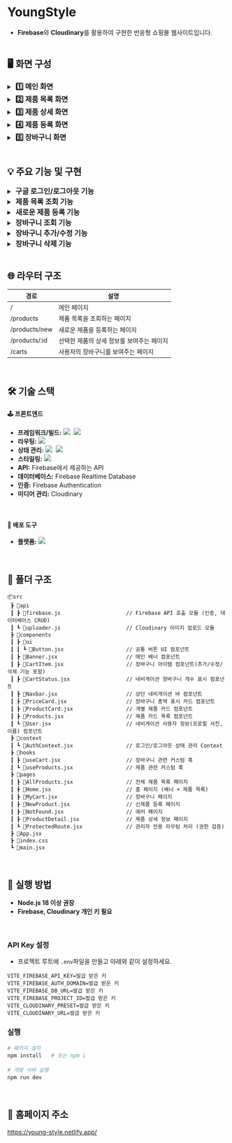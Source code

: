 # YoungStyle
- **Firebase**와 **Cloudinary**를 활용하여 구현한 반응형 쇼핑몰 웹사이트입니다.
<br/><br/>

## 🖥 화면 구성
<details>
 <summary><h3 style="display:inline; margin-left:4px">1️⃣ 메인 화면</h3></summary>
 <h4>로그인</h4>
 <img src=".github/assets/main-login.png" />
 <h4>로그아웃</h4>
 <img src=".github/assets/main-logout.png" />
</details>

<details>
 <summary><h3 style="display:inline; margin-left:4px">2️⃣ 제품 목록 화면</h3></summary>
 <img src=".github/assets/product.png" />
</details>

<details>
 <summary><h3 style="display:inline; margin-left:4px">3️⃣ 제품 상세 화면</h3></summary>
 <img src=".github/assets/product-detail.png" />
</details>

<details>
 <summary><h3 style="display:inline; margin-left:4px">4️⃣ 제품 등록 화면</h3></summary>
 <img src=".github/assets/new-product.png" />
</details>

<details>
 <summary><h3 style="display:inline; margin-left:4px">5️⃣ 장바구니 화면</h3></summary>
 <img src=".github/assets/my-cart.png" />
</details>
<br/>

## 💡 주요 기능 및 구현
<details>
 <summary><h3 style="display:inline; margin-left:4px">구글 로그인/로그아웃 기능</h3></summary>
 
- **Firebase Authentication**의 GoogleAuthProvider를 사용하여 팝업 기반 구글 로그인 및 로그아웃 기능 구현
- `prompt: 'select_account'` 옵션으로 계정 선택 화면 제공
</details>

<details>
 <summary><h3 style="display:inline; margin-left:4px">제품 목록 조회 기능</h3></summary>
 
- **Firebase Realtime Database**에서 `products` 데이터 조회
- 존재하는 경우 배열 형태로 변환 후 반환
</details>

<details>
 <summary><h3 style="display:inline; margin-left:4px">새로운 제품 등록 기능</h3></summary>
 
- 고유 ID(`uuid`)를 생성하여 제품 식별
- 이미지 파일은 Cloudinary에 업로드 후 URL 저장
- 가격 데이터는 숫자형으로 변환, 옵션은 배열로 변환하여 저장
</details>

<details>
 <summary><h3 style="display:inline; margin-left:4px">장바구니 조회 기능</h3></summary>
 
- 사용자별 장바구니 데이터를 **Firebase Realtime Database**에서 `carts` 데이터 조회
- 빈 경우 빈 배열을 반환하여 예외 처리
</details>

<details>
 <summary><h3 style="display:inline; margin-left:4px">장바구니 추가/수정 기능</h3></summary>
 
- 사용자 장바구니에 새로운 제품 추가 또는 기존 제품 정보 업데이트
- 데이터 저장 경로: `carts/{userId}/{productId}`
</details>

<details>
 <summary><h3 style="display:inline; margin-left:4px">장바구니 삭제 기능</h3></summary>
 
- 사용자 장바구니에서 특정 제품 데이터 삭제
- 데이터 삭제 경로: `carts/{userId}/{productId}`
</details>
<br/>

## 🌐 라우터 구조
<table>
    <thead>
      <tr>
        <th>경로</th>
        <th>설명</th>
      </tr>
    </thead>
    <tbody>
     <tr>
        <td>/</td>
        <td>메인 페이지</td>
      </tr>
      <tr>
        <td>/products</td>
        <td>제품 목록을 조회하는 페이지</td>
      </tr>
      <tr>
        <td>/products/new</td>
        <td>새로운 제품을 등록하는 페이지</td>
      </tr>
     <tr>
        <td>/products/:id</td>
        <td>선택한 제품의 상세 정보를 보여주는 페이지</td>
      </tr>
     <tr>
        <td>/carts</td>
        <td>사용자의 장바구니를 보여주는 페이지</td>
      </tr>
    </tbody>
  </table>
  <br/>

## 🛠 기술 스택
#### 🕹 프론트엔드
- **프레임워크/빌드:**
  <img src="https://img.shields.io/badge/React-%2320232a.svg?style=flat-square&logo=react&logoColor=%2361DAFB" />&nbsp;
  <img src="https://img.shields.io/badge/Vite-%23646CFF.svg?style=flat-square&logo=vite&logoColor=white" />
- **라우팅:** <img src="https://img.shields.io/badge/React_Router-CA4245?style=flat-square&logo=react-router&logoColor=white" />
- **상태 관리:**
  <img src="https://img.shields.io/badge/Context_API-000000?style=flat-square&logoColor=white" />&nbsp;
  <img src="https://img.shields.io/badge/-React%20Query-FF4154?style=flat-square&logo=react%20query&logoColor=white" />
- **스타일링:** <img src="https://img.shields.io/badge/Tailwind_CSS-%2338B2AC.svg?style=flat-square&logo=tailwind-css&logoColor=white" />
- **API:** Firebase에서 제공하는 API
- **데이터베이스:** Firebase Realtime Database
- **인증:** Firebase Authentication
- **미디어 관리:** Cloudinary
<br/>

#### 🚀 배포 도구
- **플랫폼:**
  <img src="https://img.shields.io/badge/Netlify-%23000000.svg?style=flat-square&logo=netlify&logoColor=#00C7B7">
<br/>

## 🧩 폴더 구조
```
📦src
 ┣ 📂api
 ┃ ┣ 📜firebase.js                     // Firebase API 호출 모듈 (인증, 데이터베이스 CRUD)
 ┃ ┗ 📜uploader.js                     // Cloudinary 이미지 업로드 모듈
 ┣ 📂components
 ┃ ┣ 📂ui
 ┃ ┃ ┗ 📜Button.jsx                    // 공통 버튼 UI 컴포넌트
 ┃ ┣ 📜Banner.jsx                      // 메인 배너 컴포넌트
 ┃ ┣ 📜CartItem.jsx                    // 장바구니 아이템 컴포넌트(추가/수정/삭제 기능 포함)
 ┃ ┣ 📜CartStatus.jsx                  // 네비게이션 장바구니 개수 표시 컴포넌트
 ┃ ┣ 📜Navbar.jsx                      // 상단 네비게이션 바 컴포넌트
 ┃ ┣ 📜PriceCard.jsx                   // 장바구니 총액 표시 카드 컴포넌트
 ┃ ┣ 📜ProductCard.jsx                 // 개별 제품 카드 컴포넌트
 ┃ ┣ 📜Products.jsx                    // 제품 카드 목록 컴포넌트
 ┃ ┗ 📜User.jsx                        // 네비게이션 사용자 정보(프로필 사진, 이름) 컴포넌트
 ┣ 📂context
 ┃ ┗ 📜AuthContext.jsx                 // 로그인/로그아웃 상태 관리 Context
 ┣ 📂hooks
 ┃ ┣ 📜useCart.jsx                     // 장바구니 관련 커스텀 훅
 ┃ ┗ 📜useProducts.jsx                 // 제품 관련 커스텀 훅
 ┣ 📂pages
 ┃ ┣ 📜AllProducts.jsx                 // 전체 제품 목록 페이지
 ┃ ┣ 📜Home.jsx                        // 홈 페이지 (배너 + 제품 목록)
 ┃ ┣ 📜MyCart.jsx                      // 장바구니 페이지
 ┃ ┣ 📜NewProduct.jsx                  // 신제품 등록 페이지
 ┃ ┣ 📜NotFound.jsx                    // 에러 페이지
 ┃ ┣ 📜ProductDetail.jsx               // 제품 상세 정보 페이지
 ┃ ┗ 📜ProtectedRoute.jsx              // 관리자 전용 라우팅 처리 (권한 검증)
 ┣ 📜App.jsx
 ┣ 📜index.css
 ┗ 📜main.jsx
```
<br/>

## 🎯 실행 방법
- **Node.js 18 이상 권장**
- **Firebase, Cloudinary 개인 키 필요**
<br/>

### API Key 설정
- 프로젝트 루트에 `.env`파일을 만들고 아래와 같이 설정하세요.
```
VITE_FIREBASE_API_KEY=발급 받은 키
VITE_FIREBASE_AUTH_DOMAIN=발급 받은 키
VITE_FIREBASE_DB_URL=발급 받은 키
VITE_FIREBASE_PROJECT_ID=발급 받은 키
VITE_CLOUDINARY_PRESET=발급 받은 키
VITE_CLOUDINARY_URL=발급 받은 키
```

### 실행
```bash
# 패키지 설치
npm install   # 또는 npm i

# 개발 서버 실행
npm run dev
```
<br/>

## 📍 홈페이지 주소
https://young-style.netlify.app/
